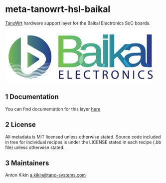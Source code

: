 # meta-tanowrt-hsl-baikal

[TanoWrt](https://github.com/tano-systems/meta-tanowrt) hardware support layer for the Baikal Electronics SoC boards.

![Baikal Electronics](../docs/layers/meta-tanowrt-hsl-baikal/images/baikalelectronics-logo.png)

## 1 Documentation

You can find documentation for this layer [here](https://tano-systems.github.io/meta-tanowrt/layers/meta-tanowrt-hsl-baikal/index.html).

## 2 License

All metadata is MIT licensed unless otherwise stated. Source code included in tree for individual recipes is under the LICENSE stated in each recipe (.bb file) unless otherwise stated.

## 3 Maintainers

Anton Kikin <a.kikin@tano-systems.com>
